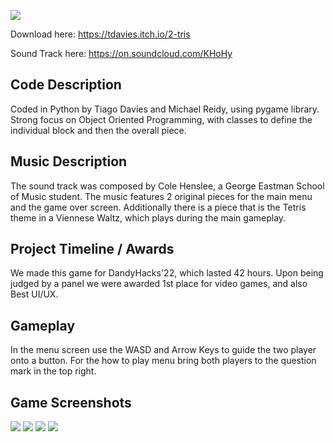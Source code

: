 ![](ReadMeImg/Banner.png)

Download here: https://tdavies.itch.io/2-tris

Sound Track here: https://on.soundcloud.com/KHoHy

## Code Description
Coded in Python by Tiago Davies and Michael Reidy, using pygame library. Strong focus on Object Oriented Programming, with classes to define the individual block and then the overall piece. 

## Music Description
The sound track was composed by Cole Henslee, a George Eastman School of Music student. The music features 2 original pieces for the main menu and the game over screen. Additionally there is a piece that is the Tetris theme in a Viennese Waltz, which plays during the main gameplay.

## Project Timeline / Awards
We made this game for DandyHacks'22, which lasted 42 hours. Upon being judged by a panel we were awarded 1st place for video games, and also Best UI/UX.

## Gameplay
In the menu screen use the WASD and Arrow Keys to guide the two player onto a button. For the how to play menu bring both players to the question mark in the top right.

## Game Screenshots
![](ReadMeImg/Menu.png)
![](ReadMeImg/Help.png)
![](ReadMeImg/Gameplay.png)
![](ReadMeImg/Credits.png)

